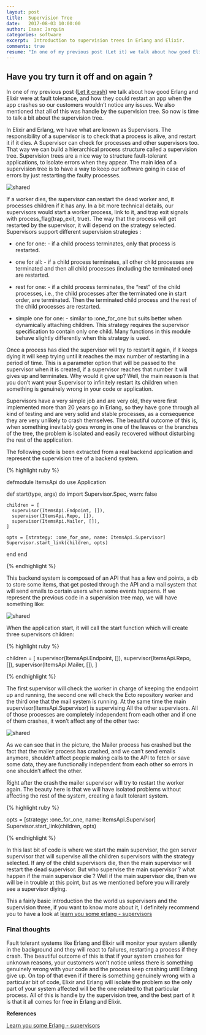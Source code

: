 ```yaml
---
layout: post
title:  Supervision Tree
date:   2017-08-03 10:00:00
author: Isaac Jarquin
categories: software
excerpt:  Introduction to supervision trees in Erlang and Elixir.
comments: true
resume: "In one of my previous post (Let it) we talk about how good Elixir and Erlang were at fault tolerance, and how they could restart an app when the app crashes so our customers wouldn’t notice any issues. We also mentioned that all of this was handle by the supervision tree ..."
---
```


## Have you try turn it off and on again ?

In one of my previous post ([Let it crash](/software/2017/07/01/erlang-let-it-crash.html)) we talk about how good Erlang and Elixir were at fault tolerance, and how they could restart an app when the app crashes so our customers wouldn’t notice any issues. We also mentioned that all of this was handle by the supervision tree. So now is time to talk a bit about the supervision tree.

In Elixir and Erlang, we have what are known as Supervisors. The responsibility of a supervisor is to check that a process is alive, and restart it if it dies.  A Supervisor can check for processes and other supervisors too. That way we can build a hierarchical process structure called a supervision tree. Supervision trees are a nice way to structure fault-tolerant applications, to isolate errors when they appear. The main idea of a supervision tree is to have a way to keep our software going in case of errors by just restarting the faulty processes.

![shared](/images/functional-programming/erlang/supervision-tree-general.jpg)


If a worker dies, the supervisor can restart the dead worker and, it processes children if it has any. In a bit more technical details, our supervisors would start a worker process, link to it, and trap exit signals with process_flag(trap_exit, true). The way that the process will get restarted by the supervisor, it will depend on the strategy selected. Supervisors support different supervision strategies :

* one for one: - if a child process terminates, only that process is restarted.

* one for all: - if a child process terminates, all other child processes are terminated and then all child processes (including the terminated one) are restarted.

* rest for one: - if a child process terminates, the “rest” of the child processes, i.e., the child processes after the terminated one in start order, are terminated. Then the terminated child process and the rest of the child processes are restarted.

* simple one for one: - similar to :one_for_one but suits better when dynamically attaching children. This strategy requires the supervisor specification to contain only one child. Many functions in this module behave slightly differently when this strategy is used.

Once a process has died the supervisor will try to restart it again, if it keeps dying it will keep trying until it reaches the max number of restarting in a period of time. This is a parameter option that will be passed to the supervisor when it is created, if a supervisor reaches that number it will gives up and terminates. Why would it give up? Well, the main reason is that you don’t want your Supervisor to infinitely restart its children when something is genuinely wrong in your code or application.

Supervisors have a very simple job and are very old, they were first implemented more than 20 years go in Erlang, so they have gone through all kind of testing and are very solid and stable processes, as a consequence they are very unlikely to crash themselves. The beautiful outcome of this is, when something inevitably goes wrong in one of the leaves or the branches of the tree, the problem is isolated and easily recovered without disturbing the rest of the application.

The following code is been extracted from a real backend application and represent the supervision tree of a backend system.


{% highlight ruby %}

defmodule ItemsApi do
  use Application

  def start(type, args) do
    import Supervisor.Spec, warn: false

    children = [
      supervisor(ItemsApi.Endpoint, []),
      supervisor(ItemsApi.Repo, []),
      supervisor(ItemsApi.Mailer, []),
    ]

    opts = [strategy: :one_for_one, name: ItemsApi.Supervisor]
    Supervisor.start_link(children, opts)
  end
end

{% endhighlight %}

This backend system is composed of an API that has a few end points, a db to store some items, that get posted through the API and a mail system that will send emails to certain users when some events happens. If we represent the previous code in a supervision tree map, we will have something like:

![shared](/images/functional-programming/erlang/supervision-tree.jpg)

When the application start, it will call the start function which will create three supervisors children:

{% highlight ruby %}

children = [
  supervisor(ItemsApi.Endpoint, []),
  supervisor(ItemsApi.Repo, []),
  supervisor(ItemsApi.Mailer, []),
]

{% endhighlight %}

The first supervisor will check the worker in charge of keeping  the endpoint up and running, the second one will check the Ecto repository worker and the third one that the mail system is running. At the same time the main supervisor(ItemsApi.Supervisor) is supervising All the other supervisors. All of those processes are completely independent from each other and if one of them crashes, it won’t affect any of the other two:

![shared](/images/functional-programming/erlang/supervision-tree-mailer-worker-crashed.jpg)

As we can see that in the picture, the Mailer process has crashed but the fact that the mailer process has crashed, and we can’t send emails anymore, shouldn’t affect people making calls to the API to fetch or save some data, they are functionally independent from each other so errors in one shouldn’t affect the other.

Right after the crash the mailer supervisor will try to restart the worker again. The beauty here is that we will have isolated problems without affecting the rest of the system, creating a fault tolerant system.

{% highlight ruby %}

opts = [strategy: :one_for_one, name: ItemsApi.Supervisor]
Supervisor.start_link(children, opts)

{% endhighlight %}

In this last bit of code is where we start the main supervisor, the gen server supervisor that will supervise all the children supervisors with the strategy selected. If any of the child supervisors die, then the main supervisor will restart the dead supervisor. But who supervise the main supervisor ? what happen if the main supervisor die ? Well if the main supervisor die, then we will be in trouble at this point, but as we mentioned before you will rarely see a supervisor diying.

This a fairly basic introduction the the world us supervisors and the supervision three, if you want to know more about it, I definitely recommend you to have a look at
[learn you some erlang - supervisors](http://learnyousomeerlang.com/supervisors)


### Final thoughts

Fault tolerant systems like Erlang and Elixir will monitor your system silently in the background and they will react to failures, restarting a process if they crash. The beautiful outcome of this is that if your system crashes for unknown reasons, your customers won't notice unless there is something genuinely wrong with your code and the process keep crashing until Erlang give up. On top of that even if if there is something genuinely wrong with a particular bit of code, Elixir and Erlang will isolate the problem so the only part of your system affected will be the one related to that particular process. All of this is handle by the supervision tree, and the best part of it is that it all comes for free in Erlang and Elixir.

<b>References</b>

[Learn you some Erlang - supervisors](http://learnyousomeerlang.com/supervisors)
